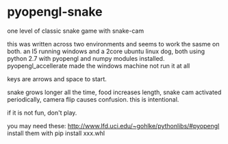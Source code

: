 # pyopengl-snake
one level of classic snake game with snake-cam

this was written across two environments and seems to work the sasme on both. an I5 running windows and a 2core ubuntu linux dog, both using python 2.7 with pyopengl and numpy modules installed. pyopengl_accellerate made the windows machine not run it at all

keys are arrows and space to start.

snake grows longer all the time, food increases length, snake cam activated periodically, camera flip causes confusion. this is intentional.

if it is not fun, don't play. 

you may need these: http://www.lfd.uci.edu/~gohlke/pythonlibs/#pyopengl
install them with pip install xxx.whl


